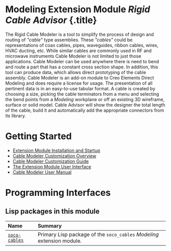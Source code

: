 # Modeling Extension Module _Rigid Cable Advisor_ {.title}

The Rigid Cable Modeler is a tool to simplify the process of design
and routing of _"cable"_ type assemblies.
These _"cables"_ could be representations
of coax cables, pipes, waveguides, ribbon cables, wires, HVAC ducting, etc.
While similar cables are commonly used in RF and microwave instruments Cable
Modeler is not limited to just those applications. Cable Modeler can be used
anywhere there is need to bend and route a part that has a constant cross
section shape. In addition, this tool can produce data, which allows direct
prototyping of the cable assembly. Cable Modeler is an add-on module to Creo Elements
Direct Modeling and does require a license for usage.
The presentation of all pertinent
data is in an easy-to-use tabular format. A cable is created by choosing a size,
picking the cable terminators from a menu and selecting the bend points from a
_Modeling_ workplane or off an existing 3D wireframe, surface or solid
model. Cable Advisor will show the designer the total length of the cable, build
it and automatically add the appropriate connectors from its library.

# Getting Started

* [Extension Module Installation and Startup](Installation.md)
* [Cable Modeler Customization Overview](Customization.md)
* [Cable Modeler Customization Guide](rca_customize.html)
* [The Extension Module User Interface](UI.md)
* [Cable Modeler User Manual](user-manual.html)

# Programming Interfaces

## Lisp packages in this module

| Name | Summary |
| :---- | :---- |
| [`soco-cables`](SOCO-CABLES/SOCO-CABLES.pkg.md) | Primary Lisp package of the `soco_cables` _Modeling_ extension module. |
